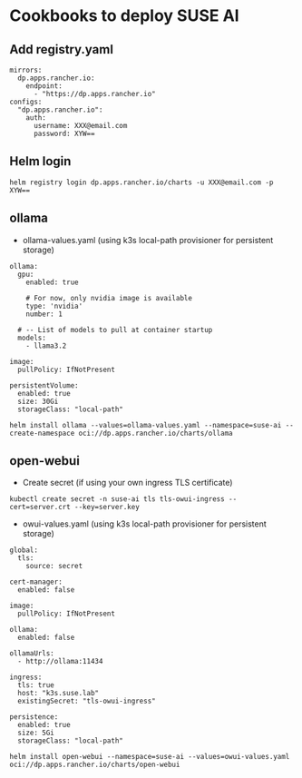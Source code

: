# Cookbooks to deploy SUSE AI

## Add registry.yaml
```
mirrors:
  dp.apps.rancher.io:
    endpoint:
      - "https://dp.apps.rancher.io"
configs:
  "dp.apps.rancher.io":
    auth:
      username: XXX@email.com
      password: XYW==
```

## Helm login
```
helm registry login dp.apps.rancher.io/charts -u XXX@email.com -p XYW==
```

## ollama
- ollama-values.yaml (using k3s local-path provisioner for persistent storage)
```
ollama:
  gpu:
    enabled: true

    # For now, only nvidia image is available
    type: 'nvidia'
    number: 1

  # -- List of models to pull at container startup
  models:
    - llama3.2

image:
  pullPolicy: IfNotPresent

persistentVolume:
  enabled: true
  size: 30Gi
  storageClass: "local-path"
```

```
helm install ollama --values=ollama-values.yaml --namespace=suse-ai --create-namespace oci://dp.apps.rancher.io/charts/ollama
```

## open-webui
- Create secret (if using your own ingress TLS certificate)
```
kubectl create secret -n suse-ai tls tls-owui-ingress --cert=server.crt --key=server.key
```
- owui-values.yaml (using k3s local-path provisioner for persistent storage)
```
global:
  tls:
    source: secret

cert-manager:
  enabled: false

image:
  pullPolicy: IfNotPresent

ollama:
  enabled: false

ollamaUrls:
  - http://ollama:11434

ingress:
  tls: true
  host: "k3s.suse.lab"
  existingSecret: "tls-owui-ingress"

persistence:
  enabled: true
  size: 5Gi
  storageClass: "local-path"
```
```
helm install open-webui --namespace=suse-ai --values=owui-values.yaml oci://dp.apps.rancher.io/charts/open-webui
```
